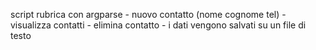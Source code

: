 script rubrica con argparse
	- nuovo contatto (nome cognome tel)
	- visualizza contatti 
	- elimina contatto
	- i dati vengono salvati su un file di testo